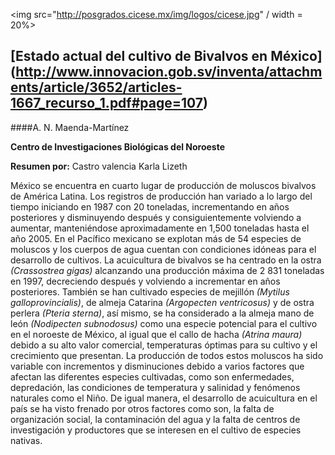 <img src="http://posgrados.cicese.mx/img/logos/cicese.jpg" / width = 20%>

## [Estado actual del cultivo de Bivalvos en México] (http://www.innovacion.gob.sv/inventa/attachments/article/3652/articles-1667_recurso_1.pdf#page=107)
####A. N. Maenda-Martínez 

**Centro de Investigaciones Biológicas del Noroeste**

**Resumen por:** Castro valencia Karla Lizeth

México se encuentra en cuarto lugar de producción de moluscos bivalvos de América Latina.  Los registros de producción han variado 
a lo largo del tiempo iniciando en 1987 con 20 toneladas, incrementando en años posteriores y disminuyendo después y consiguientemente 
volviendo a aumentar, manteniéndose aproximadamente en 1,500  toneladas hasta el año 2005.  En el Pacífico mexicano se explotan más de 
54 especies de moluscos y los cuerpos de agua cuentan con condiciones idóneas para el desarrollo de cultivos. La acuicultura de bivalvos
se ha centrado en la ostra *(Crassostrea  gigas)* alcanzando una producción máxima de 2 831 toneladas en 1997, decreciendo después y 
volviendo a   incrementar en años posteriores.  También se han cultivado especies de mejillón *(Mytilus galloprovincialis)*, de almeja 
Catarina *(Argopecten ventricosus)* y de ostra perlera *(Pteria sterna)*,  así mismo, se ha considerado a la almeja mano de león 
*(Nodipecten subnodosus)* como una especie potencial para el cultivo en el noroeste de México, al igual que el callo de hacha
*(Atrina maura)* debido  a su alto valor comercial, temperaturas óptimas para su cultivo y el crecimiento que presentan. La producción de
todos estos moluscos ha sido variable con incrementos y disminuciones debido a varios factores que afectan las diferentes especies cultivadas, como son enfermedades, depredación, las condiciones de temperatura y salinidad y fenómenos naturales como el Niño.  De igual manera, el desarrollo de acuicultura en el país se ha visto frenado por otros factores como son, la falta de organización social, la contaminación del agua y la falta de centros de investigación y productores que se interesen en el cultivo de especies nativas. 
